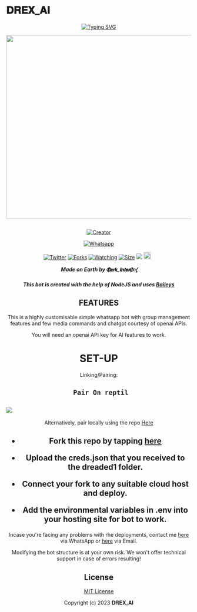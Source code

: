 # 𝐃𝐑𝐄𝐗_𝐀𝐈
<div align="center">
<a href="https://git.io/typing-svg"><img src="https://readme-typing-svg.demolab.com?font=Black+Ops+One&size=50&pause=1000&color=1BAFBAFF&center=true&width=910&height=100&lines=𝐃𝐑𝐄𝐗_𝐀𝐈;WHATSAPP+BOT;CREATED+BY+DARK_INTENT" alt="Typing SVG" /></a>
  </p>
  
<p align="center">
<img src="https://telegra.ph/file/7a47ec78083fc40e5208d.jpg" width="650" height="500"/>
</p>
<p align="center">
  <a href="#"><img src="http://readme-typing-svg.herokuapp.com?color=d1fa02&center=true&vCenter=true&multiline=false&lines=DREX-AI+WHATSAPP+BOT" alt="">
</p>
<p align="center">
<a href="#"><img title="Creator" src="https://img.shields.io/badge/Creator-DARK_INTENT-red.svg?style=for-the-badge&logo=github"></a>
</p>
<p align="center">
<a href="'https://wa.me/254102074064yoh+𝕯⃟𝗮𝗿𝗸_𝗜𝗻𝘁𝗲𝗻𝘁⃟ꦿ⸼ +nishow+venye+nitadeploy+drex-ai'"><img title="Whatsapp" src="'https://wa.me/254102074064yoh+𝕯⃟𝗮𝗿𝗸_𝗜𝗻𝘁𝗲𝗻𝘁⃟ꦿ⸼ +nishow+venye+nitadeploy+drex-ai'?color=green&style=flat-square"></a>
  
<a href="https://wa.me/254102074064yoh+𝕯⃟𝗮𝗿𝗸_𝗜𝗻𝘁𝗲𝗻𝘁⃟ꦿ⸼"><img title="Twitter" src="https://x.com/NSirm5?s=09?color=black&style=flat-square"></a>
<a href="https://github.com/drexmose/drex-ai/network/members"><img title="Forks" src="https://img.shields.io/github/fork/drexmose/drex-ai?color=yellow&style=flat-square"></a>
<a href="https://github.com/owlai01/drex-ai/watchers"><img title="Watching" src="https://img.shields.io/github/watchers/drexmose/drex-ai?label=Watchers&color=red&style=flat-square"></a>
<a href="https://github.com/drexmose/drex-ai/"><img title="Size" src="https://img.shields.io/github/repo-size/AlipBot/Api-Alpis?style=flat-square&color=darkred"></a>
<a href="https://hits.seeyoufarm.com"><img src="https://hits.seeyoufarm.com/api/count/incr/badge.svg?url=https://github.com/owlai01/Owl-Ai/%2Fhit-counter&count_bg=%2379C83D&title_bg=%23555555&icon=probot.svg&icon_color=%2304FF00&title=hits&edge_flat=false"/></a>
<a href="https://github.com/owlai01/drex-ai/graphs/commit-activity"><img height="20" src="https://img.shields.io/badge/Maintained-No-red.svg"></a>&nbsp;&nbsp;
</p>


***Made on Earth by 𝕯⃟𝗮𝗿𝗸_𝗜𝗻𝘁𝗲𝗻𝘁⃟ꦿ⸼***


***This bot is created with the help of NodeJS and uses [Baileys](https://github.com/adiwajshing/Baileys)***

## FEATURES
This is a highly customisable simple whatsapp bot with group management features and few media commands and chatgpt courtesy of openai APIs.

You will need an openai API key for AI features to work.

# SET-UP

Linking/Pairing:


## ` Pair On reptil`
<h2 align="left">  <a href="https://replit.com/@darkintent120/Pairing-drex9"><img src="https://repl.it/badge/github/quiec/whatsasena" />
</a>
</h2>

Alternatively, pair locally using the repo [Here](https://github.com/Fortunatusmokaya/DREADED-PAIRING)

    
<h2 align="center">   



    
<h2 align="center">   

- Fork this repo by tapping  [here](https://github.com/drexmose/drex-ai/fork)


- Upload the creds.json that you received to the dreaded1 folder.

- Connect your fork to any suitable cloud host and deploy.

- Add the environmental variables in .env into your hosting site for bot to work.
</h2>
 
     

    
 



Incase you're facing any problems with rhe deployments, contact me  [here](https://wa.me/254102074064) via WhatsApp or [here](darkintent120@gmail.com) via Email.

Modifying the bot structure is at your own risk. We won't offer technical support in case of errors resulting!


## License

[MIT License](https://https://github.com/drexmose/Cdrex-ai/blob/main/LICENSE)

Copyright (c) 2023 𝐃𝐑𝐄𝐗_𝐀𝐈

